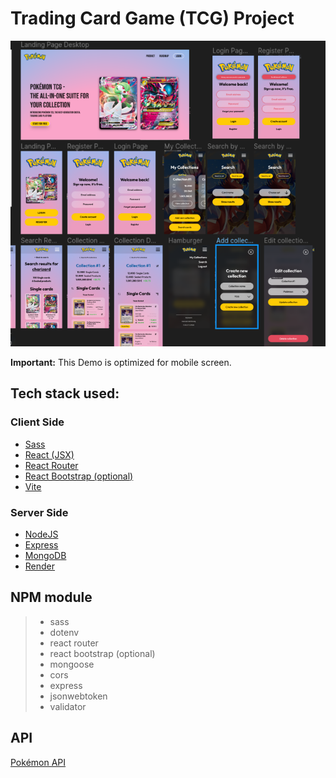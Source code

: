 # Trading Card Game (TCG) Project

![LandingPage](images/TCG-Figma.png)

**Important:** This Demo is optimized for mobile screen.

## Tech stack used:

### Client Side

- [Sass](https://sass-lang.com/)
- [React (JSX)](https://reactjs.org/)
- [React Router](https://reactrouter.com/en/main)
- [React Bootstrap (optional)](https://react-bootstrap.netlify.app/)
- [Vite](https://vitejs.dev/)

### Server Side

- [NodeJS](https://nodejs.org/)
- [Express](https://expressjs.com/de/)
- [MongoDB](https://www.mongodb.com/atlas/database)
- [Render](https://render.com/)

## NPM module

> - sass
> - dotenv
> - react router
> - react bootstrap (optional)
> - mongoose
> - cors
> - express
> - jsonwebtoken
> - validator

## API

[Pokémon API](https://pokemontcg.io/)
